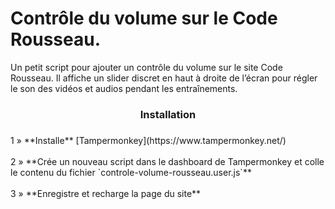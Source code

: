# Contrôle du volume sur le Code Rousseau.
Un petit script pour ajouter un contrôle du volume sur le site Code Rousseau. Il affiche un slider discret en haut à droite de l’écran pour régler le son des vidéos et audios pendant les entraînements.

<h3 align="center">Installation</h3>

###

<p align="left">1 » **Installe** [Tampermonkey](https://www.tampermonkey.net/)<br><br>2 » **Crée un nouveau script dans le dashboard de Tampermonkey et colle le contenu du fichier `controle-volume-rousseau.user.js`**<br><br>3 » **Enregistre et recharge la page du site**</p>

###
